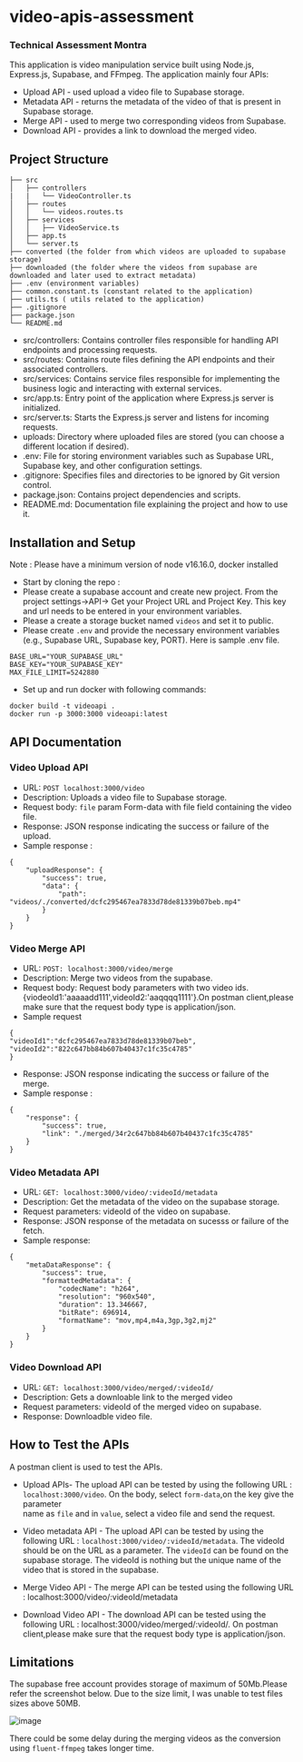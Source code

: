 # video-apis-assessment
### Technical Assessment Montra ###
This application is video manipulation service built using Node.js, Express.js, Supabase, and FFmpeg. The application mainly four APIs:
* Upload API - used upload a video file to Supabase storage.
* Metadata API - returns the metadata of the video of that is present in Supabase storage.
* Merge API - used to merge two corresponding videos from Supabase.
* Download API -  provides a link to download the merged video.

## Project Structure
```
├── src
│   ├── controllers
|   |   └── VideoController.ts
│   ├── routes
│   │   └── videos.routes.ts
│   ├── services
│   │   ├── VideoService.ts
│   ├── app.ts
│   └── server.ts
├── converted (the folder from which videos are uploaded to supabase storage)
├── downloaded (the folder where the videos from supabase are downloaded and later used to extract metadata)
├── .env (environment variables)
├── common.constant.ts (constant related to the application)
├── utils.ts ( utils related to the application)
├── .gitignore
├── package.json
└── README.md
```

- src/controllers: Contains controller files responsible for handling API endpoints and processing requests.
- src/routes: Contains route files defining the API endpoints and their associated controllers.
- src/services: Contains service files responsible for implementing the business logic and interacting with external services.
- src/app.ts: Entry point of the application where Express.js server is initialized.
- src/server.ts: Starts the Express.js server and listens for incoming requests.
- uploads: Directory where uploaded files are stored (you can choose a different location if desired).
- .env: File for storing environment variables such as Supabase URL, Supabase key, and other configuration settings.
- .gitignore: Specifies files and directories to be ignored by Git version control.
- package.json: Contains project dependencies and scripts.
- README.md: Documentation file explaining the project and how to use it.

## Installation and Setup
Note : Please have a minimum version of node v16.16.0, docker installed
* Start by cloning the repo :
* Please create a supabase account and create new project. From the project settings->API-> Get your Project URL and Project Key. This key and url needs to be entered in your environment variables.
* Please a create a storage bucket named `videos` and set it to public.
* Please create `.env` and provide the necessary environment variables (e.g., Supabase URL, Supabase key, PORT). Here is sample .env file.
```
BASE_URL="YOUR_SUPABASE_URL"
BASE_KEY="YOUR_SUPABASE_KEY"
MAX_FILE_LIMIT=5242880
```
* Set up and run docker with following commands:
``` 
docker build -t videoapi .
docker run -p 3000:3000 videoapi:latest
```

## API Documentation

### Video Upload API ###

- URL: `POST localhost:3000/video`
- Description: Uploads a video file to Supabase storage.
- Request body: `file` param Form-data with file field containing the video file.
- Response: JSON response indicating the success or failure of the upload.
- Sample response :
```
{
    "uploadResponse": {
        "success": true,
        "data": {
            "path": "videos/./converted/dcfc295467ea7833d78de81339b07beb.mp4"
        }
    }
}
```

### Video Merge API ###

- URL: `POST: localhost:3000/video/merge`
- Description: Merge two videos from the supabase.
- Request body: Request body parameters with two video ids. {viodeoId1:'aaaaadd111',videoId2:'aaqqqq1111'}.On postman client,please
  make sure that the  request body type is application/json.
- Sample request
```
{
"videoId1":"dcfc295467ea7833d78de81339b07beb",
"videoId2":"822c647bb84b607b40437c1fc35c4785"
}
```
- Response: JSON response indicating the success or failure of the merge.
- Sample response :
```
{
    "response": {
        "success": true,
        "link": "./merged/34r2c647bb84b607b40437c1fc35c4785"
    }
}
```

### Video Metadata API ###

- URL: `GET: localhost:3000/video/:videoId/metadata`
- Description: Get the metadata of the video on the supabase storage.
- Request parameters: videoId of the video on supabase.
- Response: JSON response of the metadata on sucesss or failure of the fetch.
- Sample response:
```
{
    "metaDataResponse": {
        "success": true,
        "formattedMetadata": {
            "codecName": "h264",
            "resolution": "960x540",
            "duration": 13.346667,
            "bitRate": 696914,
            "formatName": "mov,mp4,m4a,3gp,3g2,mj2"
        }
    }
}
```

### Video Download API ###

- URL: `GET: localhost:3000/video/merged/:videoId/`
- Description: Gets a downloable link to the merged video
- Request parameters: videoId of the merged video on supabase.
- Response: Downloadble video file.


## How to Test the APIs

A postman client is used to test the APIs.

* Upload APIs- The upload API can be tested by using the following URL : `localhost:3000/video`. On the body, select `form-data`,on the key give the parameter    
  name as `file` and in `value`, select a video file and send the request.

* Video metadata API - The upload API can be tested by using the following URL : `localhost:3000/video/:videoId/metadata`. The videoId should be on the URL as a 
  parameter. The `videoId` can be found on the supabase storage. The videoId is nothing but the unique name of the video that is stored in the supabase.

* Merge Video API - The merge API can be tested using the following URL : localhost:3000/video/:videoId/metadata

* Download Video API - The download API can be tested using the following URL : localhost:3000/video/merged/:videoId/. On postman client,please make sure that the  request body type is application/json.
  
## Limitations

The supabase free account provides storage of maximum of 50Mb.Please refer the screenshot below. Due to the size limit, I was unable to test files sizes above 50MB.

![image](https://github.com/srey942/video-apis-assessment/assets/46189829/dd0ac787-eda5-41f7-9d98-6d04a4e6261d)

There could be some delay during the merging videos as the conversion using `fluent-ffmpeg` takes longer time.

